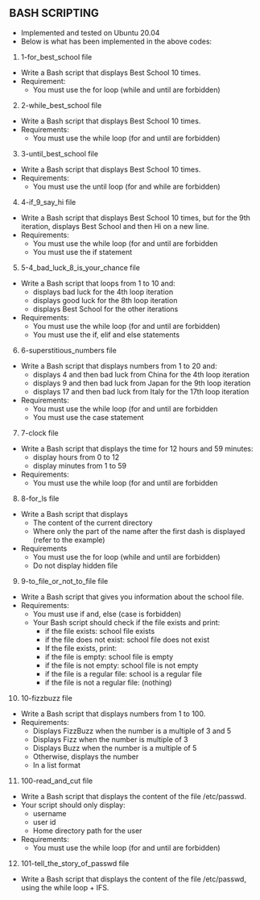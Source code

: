 ## BASH SCRIPTING

* Implemented and tested on Ubuntu 20.04
* Below is what has been implemented in the above codes:

1. 1-for_best_school file
* Write a Bash script that displays Best School 10 times.
* Requirement:
	* You must use the for loop (while and until are forbidden)

2. 2-while_best_school file
* Write a Bash script that displays Best School 10 times.
* Requirements:
	* You must use the while loop (for and until are forbidden)

3. 3-until_best_school file
* Write a Bash script that displays Best School 10 times.
* Requirements:
	* You must use the until loop (for and while are forbidden)

4. 4-if_9_say_hi file
* Write a Bash script that displays Best School 10 times, but for the 9th iteration, displays Best School and then Hi on a new line.
* Requirements:
	* You must use the while loop (for and until are forbidden
	* You must use the if statement

5. 5-4_bad_luck_8_is_your_chance file
* Write a Bash script that loops from 1 to 10 and:
	* displays bad luck for the 4th loop iteration
	* displays good luck for the 8th loop iteration
	* displays Best School for the other iterations
* Requirements:
	* You must use the while loop (for and until are forbidden)
	* You must use the if, elif and else statements

6. 6-superstitious_numbers file
* Write a Bash script that displays numbers from 1 to 20 and:
	* displays 4 and then bad luck from China for the 4th loop iteration
	* displays 9 and then bad luck from Japan for the 9th loop iteration
	* displays 17 and then bad luck from Italy for the 17th loop iteration
* Requirements:
	* You must use the while loop (for and until are forbidden
	* You must use the case statement

7. 7-clock file
* Write a Bash script that displays the time for 12 hours and 59 minutes:
	* display hours from 0 to 12
	* display minutes from 1 to 59
* Requirements:
	* You must use the while loop (for and until are forbidden

8. 8-for_ls file
* Write a Bash script that displays
	* The content of the current directory
	* Where only the part of the name after the first dash is displayed (refer to the example)
* Requirements
	* You must use the for loop (while and until are forbidden)
	* Do not display hidden file

9. 9-to_file_or_not_to_file file
* Write a Bash script that gives you information about the school file.
* Requirements:
	* You must use if and, else (case is forbidden)
	* Your Bash script should check if the file exists and print:
		* if the file exists: school file exists
		* if the file does not exist: school file does not exist
		* If the file exists, print:
		* if the file is empty: school file is empty
		* if the file is not empty: school file is not empty
		* if the file is a regular file: school is a regular file
		* if the file is not a regular file: (nothing)

10. 10-fizzbuzz file
* Write a Bash script that displays numbers from 1 to 100.
* Requirements:
	* Displays FizzBuzz when the number is a multiple of 3 and 5
	* Displays Fizz when the number is multiple of 3
	* Displays Buzz when the number is a multiple of 5
	* Otherwise, displays the number
	* In a list format

11. 100-read_and_cut file
* Write a Bash script that displays the content of the file /etc/passwd.
* Your script should only display:
	* username
	* user id
	* Home directory path for the user
* Requirements:
	* You must use the while loop (for and until are forbidden)

12. 101-tell_the_story_of_passwd file
* Write a Bash script that displays the content of the file /etc/passwd, using the while loop + IFS.
